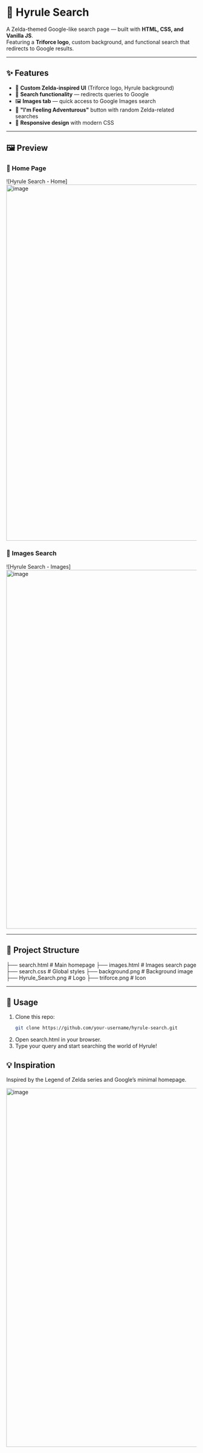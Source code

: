 # 🌌 Hyrule Search

A Zelda-themed Google-like search page — built with **HTML, CSS, and Vanilla JS**.  
Featuring a **Triforce logo**, custom background, and functional search that redirects to Google results.

---

## ✨ Features
- 🎨 **Custom Zelda-inspired UI** (Triforce logo, Hyrule background)
- 🔎 **Search functionality** — redirects queries to Google
- 🖼 **Images tab** — quick access to Google Images search
- 🎲 **"I'm Feeling Adventurous"** button with random Zelda-related searches
- 📱 **Responsive design** with modern CSS

---

## 🖼 Preview

### 🔹 Home Page
![Hyrule Search - Home] <img width="1915" height="941" alt="image" src="https://github.com/user-attachments/assets/33c51a08-51ff-4672-bc8f-17fbf86361f9" />

### 🔹 Images Search
![Hyrule Search - Images] <img width="1916" height="948" alt="image" src="https://github.com/user-attachments/assets/2f062ee6-7498-428f-be74-fa9a1d82420c" />

---

## 📂 Project Structure
├── search.html # Main homepage
├── images.html # Images search page
├── search.css # Global styles
├── background.png # Background image
├── Hyrule_Search.png # Logo
├── triforce.png # Icon


---

## 🚀 Usage
1. Clone this repo:
   ```bash
   git clone https://github.com/your-username/hyrule-search.git

2. Open search.html in your browser.
3. Type your query and start searching the world of Hyrule!

## 💡 Inspiration

Inspired by the Legend of Zelda series and Google’s minimal homepage.



<img width="1916" height="948" alt="image" src="https://github.com/user-attachments/assets/f2cf3874-35cc-4e8a-a8e9-1aaef3723982" />

